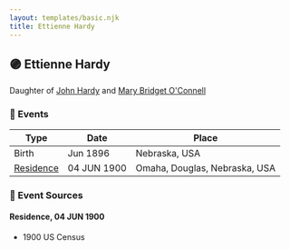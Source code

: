 ```yaml
---
layout: templates/basic.njk
title: Ettienne Hardy
---
```

## 🟣 Ettienne Hardy

Daughter of [John Hardy](/people/5/56182816) and [Mary Bridget O'Connell](/people/4/47047024)

### 📆 Events

Type | Date | Place
------ | ------ | ------
Birth | Jun 1896 | Nebraska, USA
[Residence](#event-b8cddd2e-90c0-4e3c-9c13-726d1fd429fb) | 04 JUN 1900 | Omaha, Douglas, Nebraska, USA

### 📰 Event Sources

#### <a id="event-b8cddd2e-90c0-4e3c-9c13-726d1fd429fb"></a> Residence, 04 JUN 1900
* 1900 US Census
